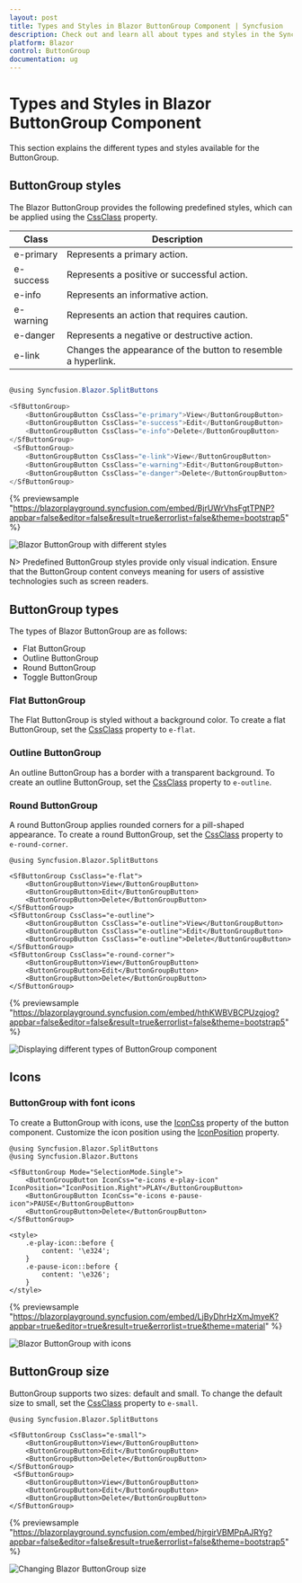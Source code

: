 ```yaml
---
layout: post
title: Types and Styles in Blazor ButtonGroup Component | Syncfusion
description: Check out and learn all about types and styles in the Syncfusion Blazor ButtonGroup component and more.
platform: Blazor
control: ButtonGroup
documentation: ug
---
```


# Types and Styles in Blazor ButtonGroup Component

This section explains the different types and styles available for the ButtonGroup.

## ButtonGroup styles

The Blazor ButtonGroup provides the following predefined styles, which can be applied using the [CssClass](https://help.syncfusion.com/cr/blazor/Syncfusion.Blazor.SplitButtons.ButtonGroupButton.html#Syncfusion_Blazor_SplitButtons_ButtonGroupButton_CssClass) property.

| Class | Description |
| -------- | -------- |
| e-primary | Represents a primary action. |
| e-success | Represents a positive or successful action. |
| e-info | Represents an informative action. |
| e-warning | Represents an action that requires caution. |
| e-danger | Represents a negative or destructive action. |
| e-link | Changes the appearance of the button to resemble a hyperlink. |

```csharp

@using Syncfusion.Blazor.SplitButtons

<SfButtonGroup>
    <ButtonGroupButton CssClass="e-primary">View</ButtonGroupButton>
    <ButtonGroupButton CssClass="e-success">Edit</ButtonGroupButton>
    <ButtonGroupButton CssClass="e-info">Delete</ButtonGroupButton>
</SfButtonGroup>
 <SfButtonGroup>
    <ButtonGroupButton CssClass="e-link">View</ButtonGroupButton>
    <ButtonGroupButton CssClass="e-warning">Edit</ButtonGroupButton>
    <ButtonGroupButton CssClass="e-danger">Delete</ButtonGroupButton>
</SfButtonGroup>

```
{% previewsample "https://blazorplayground.syncfusion.com/embed/BjrUWrVhsFgtTPNP?appbar=false&editor=false&result=true&errorlist=false&theme=bootstrap5" %}

![Blazor ButtonGroup with different styles](./images/blazor-buttongroup-style.png)

N> Predefined ButtonGroup styles provide only visual indication. Ensure that the ButtonGroup content conveys meaning for users of assistive technologies such as screen readers.

## ButtonGroup types

The types of Blazor ButtonGroup are as follows:

* Flat ButtonGroup
* Outline ButtonGroup
* Round ButtonGroup
* Toggle ButtonGroup

### Flat ButtonGroup

The Flat ButtonGroup is styled without a background color. To create a flat ButtonGroup, set the [CssClass](https://help.syncfusion.com/cr/blazor/Syncfusion.Blazor.SplitButtons.SfButtonGroup.html#Syncfusion_Blazor_SplitButtons_SfButtonGroup_CssClass) property to `e-flat`.

### Outline ButtonGroup

An outline ButtonGroup has a border with a transparent background. To create an outline ButtonGroup, set the [CssClass](https://help.syncfusion.com/cr/blazor/Syncfusion.Blazor.SplitButtons.SfButtonGroup.html#Syncfusion_Blazor_SplitButtons_SfButtonGroup_CssClass) property to `e-outline`.

### Round ButtonGroup

A round ButtonGroup applies rounded corners for a pill-shaped appearance. To create a round ButtonGroup, set the [CssClass](https://help.syncfusion.com/cr/blazor/Syncfusion.Blazor.SplitButtons.SfButtonGroup.html#Syncfusion_Blazor_SplitButtons_SfButtonGroup_CssClass) property to `e-round-corner`.

```cshtml
@using Syncfusion.Blazor.SplitButtons

<SfButtonGroup CssClass="e-flat">
    <ButtonGroupButton>View</ButtonGroupButton>
    <ButtonGroupButton>Edit</ButtonGroupButton>
    <ButtonGroupButton>Delete</ButtonGroupButton>
</SfButtonGroup>
<SfButtonGroup CssClass="e-outline">
    <ButtonGroupButton CssClass="e-outline">View</ButtonGroupButton>
    <ButtonGroupButton CssClass="e-outline">Edit</ButtonGroupButton>
    <ButtonGroupButton CssClass="e-outline">Delete</ButtonGroupButton>
</SfButtonGroup>
<SfButtonGroup CssClass="e-round-corner">
    <ButtonGroupButton>View</ButtonGroupButton>
    <ButtonGroupButton>Edit</ButtonGroupButton>
    <ButtonGroupButton>Delete</ButtonGroupButton>
</SfButtonGroup>

```

{% previewsample "https://blazorplayground.syncfusion.com/embed/hthKWBVBCPUzgjog?appbar=false&editor=false&result=true&errorlist=false&theme=bootstrap5" %}

![Displaying different types of ButtonGroup component](./images/blazor-buttongroup-type.png)

## Icons

### ButtonGroup with font icons

To create a ButtonGroup with icons, use the [IconCss](https://help.syncfusion.com/cr/blazor/Syncfusion.Blazor.SplitButtons.ButtonGroupButton.html#Syncfusion_Blazor_SplitButtons_ButtonGroupButton_IconCss) property of the button component. Customize the icon position using the [IconPosition](https://help.syncfusion.com/cr/blazor/Syncfusion.Blazor.SplitButtons.ButtonGroupButton.html#Syncfusion_Blazor_SplitButtons_ButtonGroupButton_IconPosition) property.

```cshtml
@using Syncfusion.Blazor.SplitButtons
@using Syncfusion.Blazor.Buttons

<SfButtonGroup Mode="SelectionMode.Single">
    <ButtonGroupButton IconCss="e-icons e-play-icon" IconPosition="IconPosition.Right">PLAY</ButtonGroupButton>
    <ButtonGroupButton IconCss="e-icons e-pause-icon">PAUSE</ButtonGroupButton>
    <ButtonGroupButton>Delete</ButtonGroupButton>
</SfButtonGroup>

<style>
    .e-play-icon::before {
        content: '\e324';
    }
    .e-pause-icon::before {
        content: '\e326';
    }
</style>

```
{% previewsample "https://blazorplayground.syncfusion.com/embed/LjByDhrHzXmJmyeK?appbar=true&editor=true&result=true&errorlist=true&theme=material" %}


![Blazor ButtonGroup with icons](./images/blazor-buttongroup-icon.png)

## ButtonGroup size

ButtonGroup supports two sizes: default and small. To change the default size to small, set the [CssClass](https://help.syncfusion.com/cr/blazor/Syncfusion.Blazor.SplitButtons.SfButtonGroup.html#Syncfusion_Blazor_SplitButtons_SfButtonGroup_CssClass) property to `e-small`.

```cshtml
@using Syncfusion.Blazor.SplitButtons

<SfButtonGroup CssClass="e-small">
    <ButtonGroupButton>View</ButtonGroupButton>
    <ButtonGroupButton>Edit</ButtonGroupButton>
    <ButtonGroupButton>Delete</ButtonGroupButton>
</SfButtonGroup>
 <SfButtonGroup>
    <ButtonGroupButton>View</ButtonGroupButton>
    <ButtonGroupButton>Edit</ButtonGroupButton>
    <ButtonGroupButton>Delete</ButtonGroupButton>
</SfButtonGroup>

```
{% previewsample "https://blazorplayground.syncfusion.com/embed/hjrgirVBMPpAJRYg?appbar=false&editor=false&result=true&errorlist=false&theme=bootstrap5" %}


![Changing Blazor ButtonGroup size](./images/blazor-buttongroup-size.png)